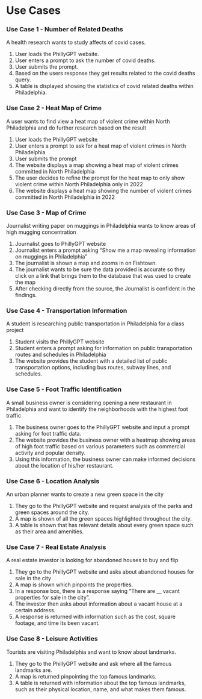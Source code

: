 
# Use Cases

<h3>Use Case 1 - Number of Related Deaths</h3>

A health research wants to study affects of covid cases.
<ol>
<li>User loads the PhillyGPT website.</li>
<li>User enters a prompt to ask the number of covid deaths.</li>
<li>User submits the prompt.</li>
<li>Based on the users response they get results related to the covid deaths query.</li>
<li>A table is displayed showing the statistics of covid related deaths within Philadelphia.</li>
</ol>
<h3>Use Case 2 - Heat Map of Crime</h3>

A user wants to find view a heat map of violent crime within North Philadelphia and do further research based on the result
<ol>
<li>User loads the PhillyGPT website</li>
<li>User enters a prompt to ask for a heat map of violent crimes in North Philadelphia</li>
<li>User submits the prompt </li>
<li>The website displays a map showing a heat map of violent crimes committed in North Philadelphia</li>
<li>The user decides to refine the prompt for the heat map to only show violent crime within North Philadelphia only in 2022</li>
<li>The website displays a heat map showing the number of violent crimes committed in North Philadelphia in 2022</li>
</ol>

<h3>Use Case 3 - Map of Crime</h3>

Journalist writing paper on muggings in Philadelphia wants to know areas of high mugging concentration
<ol>
<li>Journalist goes to PhillyGPT website</li>
<li>Journalist enters a prompt asking “Show me a map revealing information on muggings in Philadelphia”</li>
<li>The journalist is shown a map and zooms in on Fishtown. </li>
<li>The journalist wants to be sure the data provided is accurate so they click on a link that brings them to the database that was used to create the map</li>
<li>After checking directly from the source, the Journalist is confident in the findings. </li>
</ol>

<h3>Use Case 4 - Transportation Information</h3>

A student is researching public transportation in Philadelphia for a class project
<ol>
<li>Student visits the PhillyGPT website</li>
<li>Student enters a prompt asking for information on public transportation routes and schedules in Philadelphia</li>
<li>The website provides the student with a detailed list of public transportation options, including bus routes, subway lines, and schedules.</li>
</ol>

<h3>Use Case 5 - Foot Traffic Identification</h3>

A small business owner is considering opening a new restaurant in Philadelphia and want to identify the neighborhoods with the highest foot traffic
<ol>
<li>The business owner goes to the PhillyGPT website and input a prompt asking for foot traffic data.</li>
<li>The website provides the business owner with a heatmap showing areas of high foot traffic based on various parameters such as commercial activity and popular density.</li>
<li>Using this information, the business owner can make informed decisions about the location of his/her restaurant.</li>
</ol>

<h3>Use Case 6 - Location Analysis</h3>

An urban planner wants to create a new green space in the city
<ol>
<li>They go to the PhillyGPT website and request analysis of the parks and green spaces around the city.</li>
<li>A map is shown of all the green spaces highlighted throughout the city.</li>
<li>A table is shown that has relevant details about every green space such as their area and amenities.</li>
</ol>

<h3>Use Case 7 - Real Estate Analysis</h3>

A real estate investor is looking for abandoned houses to buy and flip
<ol>
<li>They go to the PhillyGPT website and asks about abandoned houses for sale in the city</li>
<li>A map is shown which pinpoints the properties.</li>
<li>In a response box, there is a response saying “There are __ vacant properties for sale in the city”.</li>
<li>The investor then asks about information about a vacant house at a certain address.</li>
<li>A response is returned with information such as the cost, square footage, and time its been vacant.</li>
</ol>

<h3>Use Case 8 - Leisure Activities</h3>

Tourists are visiting Philadelphia and want to know about landmarks.
<ol>
<li>They go to the PhillyGPT website and ask where all the famous landmarks are.</li>
<li>A map is returned pinpointing the top famous landmarks.</li>
<li>A table is returned with information about the top famous landmarks, such as their physical location, name, and what makes them famous.</li>
</ol>

